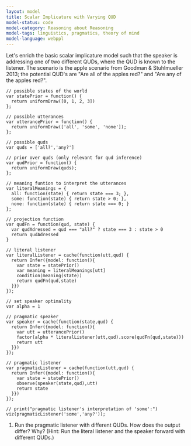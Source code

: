 ```yaml
---
layout: model
title: Scalar Implicature with Varying QUD
model-status: code
model-category: Reasoning about Reasoning
model-tags: linguistics, pragmatics, theory of mind
model-language: webppl
---
```



Let's enrich the basic scalar implicature model such that the speaker is addressing one of two different QUDs, where the QUD is known to the listener. The scenario is the apple scenario from Goodman & Stuhlmueller 2013; the potential QUD's are "Are all of the apples red?" and "Are any of the apples red?".

~~~~
// possible states of the world
var statePrior = function() {
  return uniformDraw([0, 1, 2, 3])
};

// possible utterances
var utterancePrior = function() {
  return uniformDraw(['all', 'some', 'none']);
};

// possible quds
var quds = ['all?','any?']

// prior over quds (only relevant for qud inference)
var qudPrior = function() {
  return uniformDraw(quds);
};

// meaning funtion to interpret the utterances
var literalMeanings = {
  all: function(state) { return state === 3; },
  some: function(state) { return state > 0; },
  none: function(state) { return state === 0; }
};

// projection function
var qudFn = function(qud, state) {
  var qudAdressed = qud === "all?" ? state === 3 : state > 0
  return qudAdressed
}

// literal listener
var literalListener = cache(function(utt,qud) {
  return Infer({model: function(){
    var state = statePrior()
    var meaning = literalMeanings[utt]
    condition(meaning(state))
    return qudFn(qud,state)
  }})
});

// set speaker optimality
var alpha = 1

// pragmatic speaker
var speaker = cache(function(state,qud) {
  return Infer({model: function(){
    var utt = utterancePrior()
    factor(alpha * literalListener(utt,qud).score(qudFn(qud,state)))
    return utt
  }})
});

// pragmatic listener
var pragmaticListener = cache(function(utt,qud) {
  return Infer({model: function(){
    var state = statePrior()
    observe(speaker(state,qud),utt)
    return state
  }})
});

// print("pragmatic listener's interpretation of 'some':")
viz(pragmaticListener('some','any?'));

~~~~

1. Run the pragmatic listener with different QUDs. How does the output differ? Why? (Hint: Run the literal listener and the speaker forward with different QUDs.)